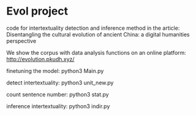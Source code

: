 # Evol project
code for intertextuality detection and inference method in the article: Disentangling the cultural evolution of ancient China: a digital humanities perspective

We show the corpus with data analysis functions on an online platform: http://evolution.pkudh.xyz/ 

finetuning the model: python3 Main.py

detect intertextuality: python3 unit_new.py

count sentence number: python3 stat.py

inference intertextuality: python3 indir.py
